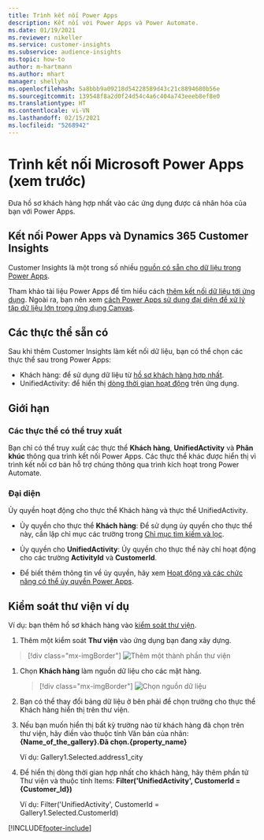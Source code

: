 ```yaml
---
title: Trình kết nối Power Apps
description: Kết nối với Power Apps và Power Automate.
ms.date: 01/19/2021
ms.reviewer: nikeller
ms.service: customer-insights
ms.subservice: audience-insights
ms.topic: how-to
author: m-hartmann
ms.author: mhart
manager: shellyha
ms.openlocfilehash: 5a8bbb9a09218d54228589d43c21c8894680b56e
ms.sourcegitcommit: 139548f8a2d0f24d54c4a6c404a743eeeb8ef8e0
ms.translationtype: HT
ms.contentlocale: vi-VN
ms.lasthandoff: 02/15/2021
ms.locfileid: "5268942"
---
```

# <a name="microsoft-power-apps-connector-preview"></a>Trình kết nối Microsoft Power Apps (xem trước)

Đưa hồ sơ khách hàng hợp nhất vào các ứng dụng được cá nhân hóa của bạn với Power Apps.

## <a name="connect-power-apps-and-dynamics-365-customer-insights"></a>Kết nối Power Apps và Dynamics 365 Customer Insights

Customer Insights là một trong số nhiều [nguồn có sẵn cho dữ liệu trong Power Apps](https://docs.microsoft.com/powerapps/maker/canvas-apps/working-with-data-sources).

Tham khảo tài liệu Power Apps để tìm hiểu cách [thêm kết nối dữ liệu tới ứng dụng](https://docs.microsoft.com/powerapps/maker/canvas-apps/add-data-connection). Ngoài ra, bạn nên xem [cách Power Apps sử dụng đại diện để xử lý tập dữ liệu lớn trong ứng dụng Canvas](https://docs.microsoft.com/powerapps/maker/canvas-apps/delegation-overview).

## <a name="available-entities"></a>Các thực thể sẵn có

Sau khi thêm Customer Insights làm kết nối dữ liệu, bạn có thể chọn các thực thể sau trong Power Apps:

- Khách hàng: để sử dụng dữ liệu từ [hồ sơ khách hàng hợp nhất](customer-profiles.md).
- UnifiedActivity: để hiển thị [dòng thời gian hoạt động](activities.md) trên ứng dụng.

## <a name="limitations"></a>Giới hạn

### <a name="retrievable-entities"></a>Các thực thể có thể truy xuất

Bạn chỉ có thể truy xuất các thực thể **Khách hàng**, **UnifiedActivity** và **Phân khúc** thông qua trình kết nối Power Apps. Các thực thể khác được hiển thị vì trình kết nối cơ bản hỗ trợ chúng thông qua trình kích hoạt trong Power Automate.  

### <a name="delegation"></a>Đại diện

Ủy quyền hoạt động cho thực thể Khách hàng và thực thể UnifiedActivity. 

- Ủy quyền cho thực thể **Khách hàng**: Để sử dụng ủy quyền cho thực thể này, cần lập chỉ mục các trường trong [Chỉ mục tìm kiếm và lọc](search-filter-index.md).  

- Ủy quyền cho **UnifiedActivity**: Ủy quyền cho thực thể này chỉ hoạt động cho các trường **ActivityId** và **CustomerId**.  

- Để biết thêm thông tin về ủy quyền, hãy xem [Hoạt động và các chức năng có thể ủy quyền Power Apps](https://docs.microsoft.com/connectors/commondataservice/#power-apps-delegable-functions-and-operations-for-the-cds-for-apps). 

## <a name="example-gallery-control"></a>Kiểm soát thư viện ví dụ

Ví dụ: bạn thêm hồ sơ khách hàng vào [kiểm soát thư viện](https://docs.microsoft.com/powerapps/maker/canvas-apps/add-gallery).

1. Thêm một kiểm soát **Thư viện** vào ứng dụng bạn đang xây dựng.

> [!div class="mx-imgBorder"]
> ![Thêm một thành phần thư viện](media/connector-powerapps9.png "Thêm một thành phần thư viện")

1. Chọn **Khách hàng** làm nguồn dữ liệu cho các mặt hàng.

    > [!div class="mx-imgBorder"]
    > ![Chọn nguồn dữ liệu](media/choose-datasource-powerapps.png "Chọn nguồn dữ liệu")

1. Bạn có thể thay đổi bảng dữ liệu ở bên phải để chọn trường cho thực thể Khách hàng hiển thị trên thư viện.

1. Nếu bạn muốn hiển thị bất kỳ trường nào từ khách hàng đã chọn trên thư viện, hãy điền vào thuộc tính Văn bản của nhãn: **{Name_of_the_gallery}.Đã chọn.{property_name}**

    Ví dụ: Gallery1.Selected.address1_city

1. Để hiển thị dòng thời gian hợp nhất cho khách hàng, hãy thêm phần tử Thư viện và thuộc tính Items: **Filter('UnifiedActivity', CustomerId = {Customer_Id})**

    Ví dụ: Filter('UnifiedActivity', CustomerId = Gallery1.Selected.CustomerId)


[!INCLUDE[footer-include](../includes/footer-banner.md)]